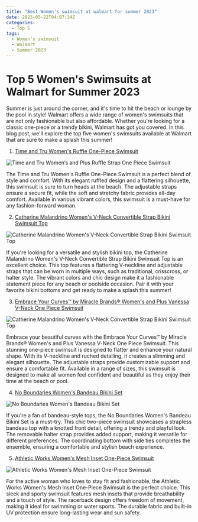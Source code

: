 ```yaml
---
title: "Best Women's swimsuit at walmart for summer 2023"
date: 2023-05-22T04:07:34Z
categories:
  - Top 5
tags:
  - Women's swimsuit
  - Walmart
  - Summer 2023
---
```


# Top 5 Women's Swimsuits at Walmart for Summer 2023

Summer is just around the corner, and it's time to hit the beach or lounge by the pool in style! Walmart offers a wide range of women's swimsuits that are not only fashionable but also affordable. Whether you're looking for a classic one-piece or a trendy bikini, Walmart has got you covered. In this blog post, we'll explore the top five women's swimsuits available at Walmart that are sure to make a splash this summer!

1. [Time and Tru Women's Ruffle One-Piece Swimsuit](https://www.walmart.com/ip/Time-and-Tru-Women-s-and-Plus-Ruffle-Strap-One-Piece-Swimsuit/1643863820?athbdg=L1600)

![Time and Tru Women’s and Plus Ruffle Strap One Piece Swimsuit](https://i5.walmartimages.com/asr/39cf7bd6-1135-4ffe-8ca5-ad77c0e34329.d7695d547350a9bebd25328dcf1f6db0.jpeg?odnHeight=300&odnWidth=300&odnBg=FFFFFF)

The Time and Tru Women's Ruffle One-Piece Swimsuit is a perfect blend of style and comfort. With its elegant ruffled design and a flattering silhouette, this swimsuit is sure to turn heads at the beach. The adjustable straps ensure a secure fit, while the soft and stretchy fabric provides all-day comfort. Available in various vibrant colors, this swimsuit is a must-have for any fashion-forward woman.


2. [Catherine Malandrino Women's V-Neck Convertible Strap Bikini Swimsuit Top](https://www.walmart.com/ip/Catherine-Malandrino-Women-s-V-Neck-Convertible-Strap-Bikini-Swimsuit-Top/446779736)

![Catherine Malandrino Women's V-Neck Convertible Strap Bikini Swimsuit Top](https://i5.walmartimages.com/asr/13e71c98-a6c6-4f1a-9ae9-00c67d14ff34.4da9ed6c2b4738c9672343e13a9adbbf.jpeg?odnHeight=300&odnWidth=300&odnBg=FFFFFF)

If you're looking for a versatile and stylish bikini top, the Catherine Malandrino Women's V-Neck Convertible Strap Bikini Swimsuit Top is an excellent choice. This top features a flattering V-neckline and adjustable straps that can be worn in multiple ways, such as traditional, crisscross, or halter style. The vibrant colors and chic design make it a fashionable statement piece for any beach or poolside occasion. Pair it with your favorite bikini bottoms and get ready to make a splash this summer!

<script async src="https://pagead2.googlesyndication.com/pagead/js/adsbygoogle.js"></script>
<!-- cpa -->
<ins class="adsbygoogle"
     style="display:block"
     data-ad-client="ca-pub-2843564932689995"
     data-ad-slot="3526097725"
     data-ad-format="auto"
     data-full-width-responsive="true"></ins>
<script>
     (adsbygoogle = window.adsbygoogle || []).push({});
</script>

3. [Embrace Your Curves™ by Miracle Brands® Women's and Plus Vanessa V-Neck One Piece Swimsuit](https://www.walmart.com/ip/Embrace-Your-Curves-by-Miracle-Brands-Women-s-and-Plus-Vanessa-V-Neck-One-Piece-Swimsuit/1618914751?athbdg=L1600)

![Catherine Malandrino Women's V-Neck Convertible Strap Bikini Swimsuit Top](https://i5.walmartimages.com/asr/e6fc671d-2223-4cb6-a53c-0b353cbb07a7.7645154384f507df897a21f6e84ac077.jpeg?odnHeight=300&odnWidth=300&odnBg=FFFFFF)

Embrace your beautiful curves with the Embrace Your Curves™ by Miracle Brands® Women's and Plus Vanessa V-Neck One Piece Swimsuit. This stunning one-piece swimsuit is designed to flatter and enhance your natural shape. With its V-neckline and ruched detailing, it creates a slimming and elegant silhouette. The adjustable straps provide customizable support and ensure a comfortable fit. Available in a range of sizes, this swimsuit is designed to make all women feel confident and beautiful as they enjoy their time at the beach or pool.

4. [No Boundaries Women's Bandeau Bikini Set](https://www.walmart.com/ip/No-Boundaries-Women-s-Asymmetrical-Bandeau-Bikini-Top-with-Center-Front-Ring/697358142)

![No Boundaries Women's Bandeau Bikini Set](https://i5.walmartimages.com/asr/158e2803-02b2-45e1-a464-c5d0cc2013c7.bae7b4d2647f93839221e216a3e6228f.jpeg?odnHeight=300&odnWidth=300&odnBg=FFFFFF)

If you're a fan of bandeau-style tops, the No Boundaries Women's Bandeau Bikini Set is a must-try. This chic two-piece swimsuit showcases a strapless bandeau top with a knotted front detail, offering a trendy and playful look. The removable halter strap provides added support, making it versatile for different preferences. The coordinating bottom with side ties completes the ensemble, ensuring a comfortable and stylish beach experience.


5. [Athletic Works Women's Mesh Inset One-Piece Swimsuit](https://www.walmart.com/ip/Charmo-Women-s-Athletic-One-Piece-Swimsuit-Sports-Racerback-Training-Swimwear/745017174)

![Athletic Works Women's Mesh Inset One-Piece Swimsuit](https://i5.walmartimages.com/asr/3c6357b2-7e5b-4b4d-9f67-0fbea25b4019.724a2c6304524d956c0623a264c9c9b5.jpeg?odnHeight=300&odnWidth=300&odnBg=FFFFFF)

For the active woman who loves to stay fit and fashionable, the Athletic Works Women's Mesh Inset One-Piece Swimsuit is the perfect choice. This sleek and sporty swimsuit features mesh insets that provide breathability and a touch of style. The racerback design offers freedom of movement, making it ideal for swimming or water sports. The durable fabric and built-in UV protection ensure long-lasting wear and sun safety.

